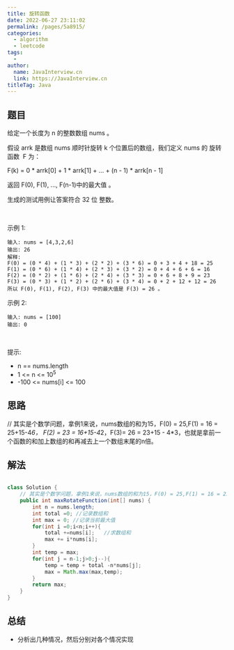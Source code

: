 ```yaml
---
title: 旋转函数
date: 2022-06-27 23:11:02
permalink: /pages/5a8915/
categories:
  - algorithm
  - leetcode
tags:
  - 
author: 
  name: JavaInterview.cn
  link: https://JavaInterview.cn
titleTag: Java
---
```



## 题目

给定一个长度为 n 的整数数组 nums 。

假设 arrk 是数组 nums 顺时针旋转 k 个位置后的数组，我们定义 nums 的 旋转函数  F 为：

F(k) = 0 * arrk[0] + 1 * arrk[1] + ... + (n - 1) * arrk[n - 1]

返回 F(0), F(1), ..., F(n-1)中的最大值 。

生成的测试用例让答案符合 32 位 整数。

 

示例 1:

    输入: nums = [4,3,2,6]
    输出: 26
    解释:
    F(0) = (0 * 4) + (1 * 3) + (2 * 2) + (3 * 6) = 0 + 3 + 4 + 18 = 25
    F(1) = (0 * 6) + (1 * 4) + (2 * 3) + (3 * 2) = 0 + 4 + 6 + 6 = 16
    F(2) = (0 * 2) + (1 * 6) + (2 * 4) + (3 * 3) = 0 + 6 + 8 + 9 = 23
    F(3) = (0 * 3) + (1 * 2) + (2 * 6) + (3 * 4) = 0 + 2 + 12 + 12 = 26
    所以 F(0), F(1), F(2), F(3) 中的最大值是 F(3) = 26 。
示例 2:

    输入: nums = [100]
    输出: 0
 

提示:

- n == nums.length
- 1 <= n <= 10<sup>5</sup>
- -100 <= nums[i] <= 100


## 思路

// 其实是个数学问题，拿例1来说，nums数组的和为15，F(0) = 25,F(1) = 16 = 25+15-4*6， F(2) = 23 = 16+15-4*2，F(3)= 26 = 23+15 - 4*3，也就是拿前一个函数的和加上数组的和再减去上一个数组末尾的n倍。

## 解法
```java

class Solution {
    // 其实是个数学问题，拿例1来说，nums数组的和为15，F(0) = 25,F(1) = 16 = 25+15-4*6， F(2) = 23 = 16+15-4*2，F(3)= 26 = 23+15 - 4*3，也就是拿前一个函数的和加上数组的和再减去上一个数组末尾的n倍。 代码如下：
    public int maxRotateFunction(int[] nums) {
        int n = nums.length;
        int total =0; //记录数组和
        int max = 0; //记录当前最大值
        for(int i =0;i<n;i++){
            total +=nums[i];   //求数组和
            max += i*nums[i]; 
        }
        int temp = max;
        for(int j = n-1;j>0;j--){
            temp = temp + total -n*nums[j];
            max = Math.max(max,temp);
        }
        return max;
    }
}
```

## 总结

- 分析出几种情况，然后分别对各个情况实现 
